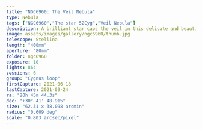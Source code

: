 ```yaml
---
title: "NGC6960: The Veil Nebula"
type: Nebula
tags: ["NGC6960","The star 52Cyg","Veil Nebula"]
description: A brilliant star caps the veil in this delicate and beautiful nebula.
image: assets/images/gallery/ngc6960/thumb.jpg
telescope: Stellina
length: "400mm"
aperture: "80mm"
folder: ngc6960
exposure: 10
lights: 864
sessions: 6
group: "Cygnus loop"
firstCapture: 2021-06-18 
lastCapture: 2021-09-24
ra: "20h 45m 44.3s"
dec: "+30° 41' 48.915"
size: "62.31 x 38.098 arcmin"
radius: "0.609 deg"
scale: "0.803 arcsec/pixel"
---
```


